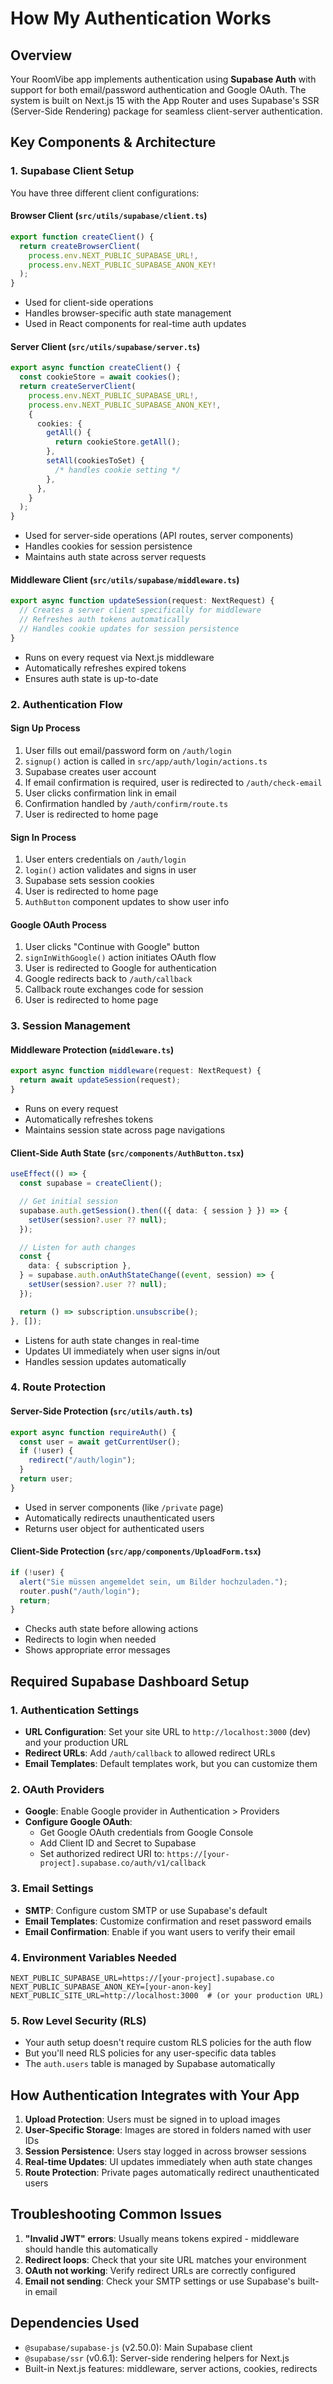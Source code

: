 # How My Authentication Works

## Overview

Your RoomVibe app implements authentication using **Supabase Auth** with support for both email/password authentication and Google OAuth. The system is built on Next.js 15 with the App Router and uses Supabase's SSR (Server-Side Rendering) package for seamless client-server authentication.

## Key Components & Architecture

### 1. Supabase Client Setup

You have three different client configurations:

#### **Browser Client** (`src/utils/supabase/client.ts`)

```typescript
export function createClient() {
  return createBrowserClient(
    process.env.NEXT_PUBLIC_SUPABASE_URL!,
    process.env.NEXT_PUBLIC_SUPABASE_ANON_KEY!
  );
}
```

- Used for client-side operations
- Handles browser-specific auth state management
- Used in React components for real-time auth updates

#### **Server Client** (`src/utils/supabase/server.ts`)

```typescript
export async function createClient() {
  const cookieStore = await cookies();
  return createServerClient(
    process.env.NEXT_PUBLIC_SUPABASE_URL!,
    process.env.NEXT_PUBLIC_SUPABASE_ANON_KEY!,
    {
      cookies: {
        getAll() {
          return cookieStore.getAll();
        },
        setAll(cookiesToSet) {
          /* handles cookie setting */
        },
      },
    }
  );
}
```

- Used for server-side operations (API routes, server components)
- Handles cookies for session persistence
- Maintains auth state across server requests

#### **Middleware Client** (`src/utils/supabase/middleware.ts`)

```typescript
export async function updateSession(request: NextRequest) {
  // Creates a server client specifically for middleware
  // Refreshes auth tokens automatically
  // Handles cookie updates for session persistence
}
```

- Runs on every request via Next.js middleware
- Automatically refreshes expired tokens
- Ensures auth state is up-to-date

### 2. Authentication Flow

#### **Sign Up Process**

1. User fills out email/password form on `/auth/login`
2. `signup()` action is called in `src/app/auth/login/actions.ts`
3. Supabase creates user account
4. If email confirmation is required, user is redirected to `/auth/check-email`
5. User clicks confirmation link in email
6. Confirmation handled by `/auth/confirm/route.ts`
7. User is redirected to home page

#### **Sign In Process**

1. User enters credentials on `/auth/login`
2. `login()` action validates and signs in user
3. Supabase sets session cookies
4. User is redirected to home page
5. `AuthButton` component updates to show user info

#### **Google OAuth Process**

1. User clicks "Continue with Google" button
2. `signInWithGoogle()` action initiates OAuth flow
3. User is redirected to Google for authentication
4. Google redirects back to `/auth/callback`
5. Callback route exchanges code for session
6. User is redirected to home page

### 3. Session Management

#### **Middleware Protection** (`middleware.ts`)

```typescript
export async function middleware(request: NextRequest) {
  return await updateSession(request);
}
```

- Runs on every request
- Automatically refreshes tokens
- Maintains session state across page navigations

#### **Client-Side Auth State** (`src/components/AuthButton.tsx`)

```typescript
useEffect(() => {
  const supabase = createClient();

  // Get initial session
  supabase.auth.getSession().then(({ data: { session } }) => {
    setUser(session?.user ?? null);
  });

  // Listen for auth changes
  const {
    data: { subscription },
  } = supabase.auth.onAuthStateChange((event, session) => {
    setUser(session?.user ?? null);
  });

  return () => subscription.unsubscribe();
}, []);
```

- Listens for auth state changes in real-time
- Updates UI immediately when user signs in/out
- Handles session updates automatically

### 4. Route Protection

#### **Server-Side Protection** (`src/utils/auth.ts`)

```typescript
export async function requireAuth() {
  const user = await getCurrentUser();
  if (!user) {
    redirect("/auth/login");
  }
  return user;
}
```

- Used in server components (like `/private` page)
- Automatically redirects unauthenticated users
- Returns user object for authenticated users

#### **Client-Side Protection** (`src/app/components/UploadForm.tsx`)

```typescript
if (!user) {
  alert("Sie müssen angemeldet sein, um Bilder hochzuladen.");
  router.push("/auth/login");
  return;
}
```

- Checks auth state before allowing actions
- Redirects to login when needed
- Shows appropriate error messages

## Required Supabase Dashboard Setup

### 1. **Authentication Settings**

- **URL Configuration**: Set your site URL to `http://localhost:3000` (dev) and your production URL
- **Redirect URLs**: Add `/auth/callback` to allowed redirect URLs
- **Email Templates**: Default templates work, but you can customize them

### 2. **OAuth Providers**

- **Google**: Enable Google provider in Authentication > Providers
- **Configure Google OAuth**:
  - Get Google OAuth credentials from Google Console
  - Add Client ID and Secret to Supabase
  - Set authorized redirect URI to: `https://[your-project].supabase.co/auth/v1/callback`

### 3. **Email Settings**

- **SMTP**: Configure custom SMTP or use Supabase's default
- **Email Templates**: Customize confirmation and reset password emails
- **Email Confirmation**: Enable if you want users to verify their email

### 4. **Environment Variables Needed**

```env
NEXT_PUBLIC_SUPABASE_URL=https://[your-project].supabase.co
NEXT_PUBLIC_SUPABASE_ANON_KEY=[your-anon-key]
NEXT_PUBLIC_SITE_URL=http://localhost:3000  # (or your production URL)
```

### 5. **Row Level Security (RLS)**

- Your auth setup doesn't require custom RLS policies for the auth flow
- But you'll need RLS policies for any user-specific data tables
- The `auth.users` table is managed by Supabase automatically

## How Authentication Integrates with Your App

1. **Upload Protection**: Users must be signed in to upload images
2. **User-Specific Storage**: Images are stored in folders named with user IDs
3. **Session Persistence**: Users stay logged in across browser sessions
4. **Real-time Updates**: UI updates immediately when auth state changes
5. **Route Protection**: Private pages automatically redirect unauthenticated users

## Troubleshooting Common Issues

1. **"Invalid JWT" errors**: Usually means tokens expired - middleware should handle this automatically
2. **Redirect loops**: Check that your site URL matches your environment
3. **OAuth not working**: Verify redirect URLs are correctly configured
4. **Email not sending**: Check your SMTP settings or use Supabase's built-in email

## Dependencies Used

- `@supabase/supabase-js` (v2.50.0): Main Supabase client
- `@supabase/ssr` (v0.6.1): Server-side rendering helpers for Next.js
- Built-in Next.js features: middleware, server actions, cookies, redirects
